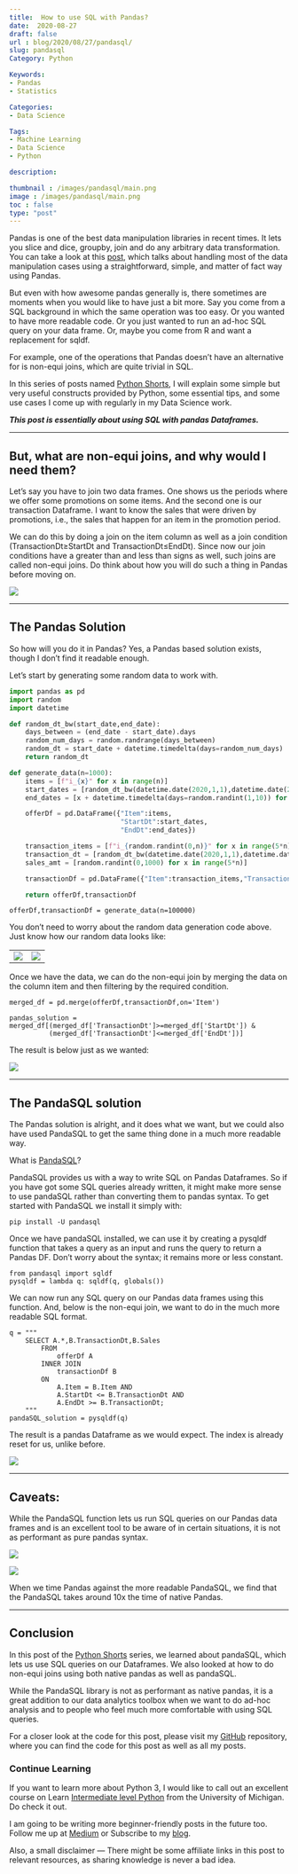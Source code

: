 ```yaml
---
title:  How to use SQL with Pandas?
date:  2020-08-27
draft: false
url : blog/2020/08/27/pandasql/
slug: pandasql
Category: Python

Keywords:
- Pandas
- Statistics

Categories:
- Data Science

Tags:
- Machine Learning
- Data Science
- Python

description:

thumbnail : /images/pandasql/main.png
image : /images/pandasql/main.png
toc : false
type: "post"
---
```




Pandas is one of the best data manipulation libraries in recent times. It lets you slice and dice, groupby, join and do any arbitrary data transformation. You can take a look at this [post](https://towardsdatascience.com/minimal-pandas-subset-for-data-scientists-6355059629ae), which talks about handling most of the data manipulation cases using a straightforward, simple, and matter of fact way using Pandas.

But even with how awesome pandas generally is, there sometimes are moments when you would like to have just a bit more. Say you come from a SQL background in which the same operation was too easy. Or you wanted to have more readable code. Or you just wanted to run an ad-hoc SQL query on your data frame. Or, maybe you come from R and want a replacement for sqldf.

For example, one of the operations that Pandas doesn’t have an alternative for is non-equi joins, which are quite trivial in SQL.

In this series of posts named [Python Shorts](https://towardsdatascience.com/tagged/python-shorts), I will explain some simple but very useful constructs provided by Python, some essential tips, and some use cases I come up with regularly in my Data Science work.

***This post is essentially about using SQL with pandas Dataframes.***

---
## But, what are non-equi joins, and why would I need them?

Let’s say you have to join two data frames. One shows us the periods where we offer some promotions on some items. And the second one is our transaction Dataframe. I want to know the sales that were driven by promotions, i.e., the sales that happen for an item in the promotion period.

We can do this by doing a join on the item column as well as a join condition (TransactionDt≥StartDt and TransactionDt≤EndDt). Since now our join conditions have a greater than and less than signs as well, such joins are called non-equi joins. Do think about how you will do such a thing in Pandas before moving on.

![](/images/pandasql/0.png)

---
## The Pandas Solution

So how will you do it in Pandas? Yes, a Pandas based solution exists, though I don’t find it readable enough.

Let’s start by generating some random data to work with.

```py
import pandas as pd
import random
import datetime

def random_dt_bw(start_date,end_date):
    days_between = (end_date - start_date).days
    random_num_days = random.randrange(days_between)
    random_dt = start_date + datetime.timedelta(days=random_num_days)
    return random_dt

def generate_data(n=1000):
    items = [f"i_{x}" for x in range(n)]
    start_dates = [random_dt_bw(datetime.date(2020,1,1),datetime.date(2020,9,1)) for x in range(n)]
    end_dates = [x + datetime.timedelta(days=random.randint(1,10)) for x in start_dates]

    offerDf = pd.DataFrame({"Item":items,
                            "StartDt":start_dates,
                            "EndDt":end_dates})

    transaction_items = [f"i_{random.randint(0,n)}" for x in range(5*n)]
    transaction_dt = [random_dt_bw(datetime.date(2020,1,1),datetime.date(2020,9,1)) for x in range(5*n)]
    sales_amt = [random.randint(0,1000) for x in range(5*n)]

    transactionDf = pd.DataFrame({"Item":transaction_items,"TransactionDt":transaction_dt,"Sales":sales_amt})

    return offerDf,transactionDf
```

    offerDf,transactionDf = generate_data(n=100000)

You don’t need to worry about the random data generation code above. Just know how our random data looks like:


<table>
    <tr>
        <td><img src="/images/pandasql/1.png"></td>
        <td><img src="/images/pandasql/2.png"></td>
    </tr>
</table>

Once we have the data, we can do the non-equi join by merging the data on the column item and then filtering by the required condition.

    merged_df = pd.merge(offerDf,transactionDf,on='Item')

    pandas_solution = merged_df[(merged_df['TransactionDt']>=merged_df['StartDt']) &
              (merged_df['TransactionDt']<=merged_df['EndDt'])]

The result is below just as we wanted:

![](/images/pandasql/3.png)

---
## The PandaSQL solution

The Pandas solution is alright, and it does what we want, but we could also have used PandaSQL to get the same thing done in a much more readable way.

What is [PandaSQL](https://github.com/yhat/pandasql)?

PandaSQL provides us with a way to write SQL on Pandas Dataframes. So if you have got some SQL queries already written, it might make more sense to use pandaSQL rather than converting them to pandas syntax. To get started with PandaSQL we install it simply with:

    pip install -U pandasql

Once we have pandaSQL installed, we can use it by creating a pysqldf function that takes a query as an input and runs the query to return a Pandas DF. Don’t worry about the syntax; it remains more or less constant.

    from pandasql import sqldf
    pysqldf = lambda q: sqldf(q, globals())

We can now run any SQL query on our Pandas data frames using this function. And, below is the non-equi join, we want to do in the much more readable SQL format.

    q = """
        SELECT A.*,B.TransactionDt,B.Sales
            FROM
                offerDf A
            INNER JOIN
                transactionDf B
            ON
                A.Item = B.Item AND
                A.StartDt <= B.TransactionDt AND
                A.EndDt >= B.TransactionDt;
        """
    pandaSQL_solution = pysqldf(q)

The result is a pandas Dataframe as we would expect. The index is already reset for us, unlike before.

![](/images/pandasql/4.png)

---
## Caveats:

While the PandaSQL function lets us run SQL queries on our Pandas data frames and is an excellent tool to be aware of in certain situations, it is not as performant as pure pandas syntax.

![](/images/pandasql/5.png)

![](/images/pandasql/6.png)

When we time Pandas against the more readable PandaSQL, we find that the PandaSQL takes around 10x the time of native Pandas.

---
## Conclusion

In this post of the [Python Shorts](https://towardsdatascience.com/tagged/python-shorts) series, we learned about pandaSQL, which lets us use SQL queries on our Dataframes. We also looked at how to do non-equi joins using both native pandas as well as pandaSQL.

While the PandaSQL library is not as performant as native pandas, it is a great addition to our data analytics toolbox when we want to do ad-hoc analysis and to people who feel much more comfortable with using SQL queries.

For a closer look at the code for this post, please visit my [GitHub](https://github.com/MLWhiz/data_science_blogs/tree/master/pandasql) repository, where you can find the code for this post as well as all my posts.

### Continue Learning

If you want to learn more about Python 3, I would like to call out an excellent course on Learn [Intermediate level Python](https://bit.ly/2XshreA) from the University of Michigan. Do check it out.

I am going to be writing more beginner-friendly posts in the future too. Follow me up at [Medium](https://medium.com/@rahul_agarwal) or Subscribe to my [blog](https://mlwhiz.ck.page/a9b8bda70c).

Also, a small disclaimer — There might be some affiliate links in this post to relevant resources, as sharing knowledge is never a bad idea.
